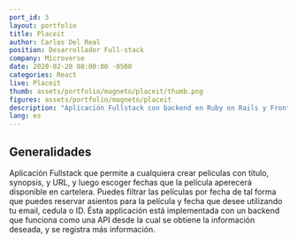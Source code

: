 ```yaml
---
port_id: 3
layout: portfolio
title: Placeit
author: Carlos Del Real
position: Desarrollador Full-stack
company: Microverse
date: 2020-02-20 08:00:00 -0500
categories: React
live: Placeit
thumb: assets/portfolio/magneto/placeit/thumb.png
figures: assets/portfolio/magneto/placeit
description: "Aplicación Fullstack con backend en Ruby on Rails y Frontend en react, incluye testing en RSpec y Jest"
lang: es
---
```


## Generalidades

Aplicación Fullstack que permite a cualquiera crear películas con título, synopsis, y URL, y luego escoger fechas que la película aperecerá disponible en cartelera. Puedes filtrar las películas por fecha de tal forma que puedes reservar asientos para la película y fecha que desee utilizando tu email, cedula o ID. Ésta applicación está implementada con un backend que funciona como una API desde la cual se obtiene la información deseada, y se registra más información.



